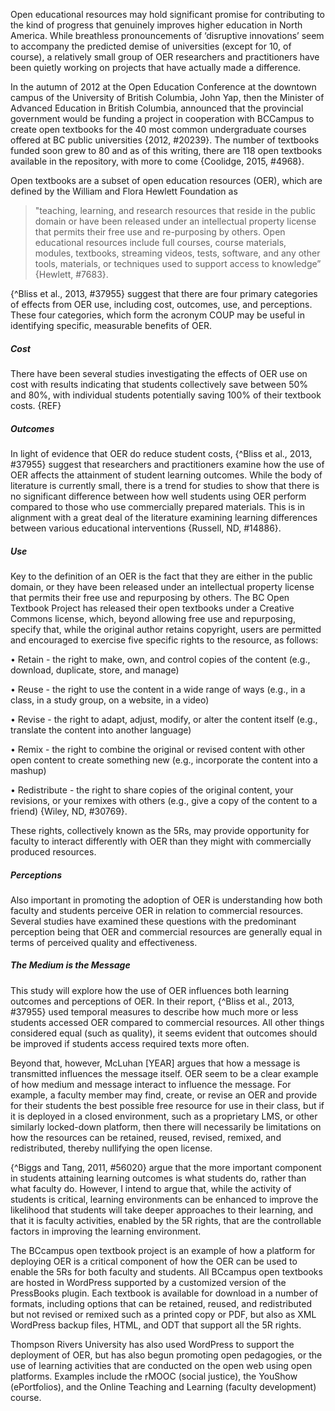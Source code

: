 Open educational resources may hold significant promise for contributing to the kind of progress that genuinely improves higher education in North America. While breathless pronouncements of ‘disruptive innovations’ seem to accompany the predicted demise of universities \(except for 10, of course\), a relatively small group of OER researchers and practitioners have been quietly working on projects that have actually made a difference.

In the autumn of 2012 at the Open Education Conference at the downtown campus of the University of British Columbia, John Yap, then the Minister of Advanced Education in British Columbia, announced that the provincial government would be funding a project in cooperation with BCCampus to create open textbooks for the 40 most common undergraduate courses offered at BC public universities {2012, \#20239}. The number of textbooks funded soon grew to 80 and as of this writing, there are 118 open textbooks available in the repository, with more to come {Coolidge, 2015, \#4968}.

Open textbooks are a subset of open education resources \(OER\), which are defined by the William and Flora Hewlett Foundation as

> "teaching, learning, and research resources that reside in the public domain or have been released under an intellectual property license that permits their free use and re-purposing by others. Open educational resources include full courses, course materials, modules, textbooks, streaming videos, tests, software, and any other tools, materials, or techniques used to support access to knowledge” {Hewlett, \#7683}.

{^Bliss et al., 2013, \#37955} suggest that there are four primary categories of effects from OER use, including cost, outcomes, use, and perceptions. These four categories, which form the acronym COUP may be useful in identifying specific, measurable benefits of OER.

##### Cost

There have been several studies investigating the effects of OER use on cost with results indicating that students collectively save between 50% and 80%, with individual students potentially saving 100% of their textbook costs. {REF}

##### **Outcomes**

In light of evidence that OER do reduce student costs, {^Bliss et al., 2013, \#37955} suggest that researchers and practitioners examine how the use of OER affects the attainment of student learning outcomes. While the body of literature is currently small, there is a trend for studies to show that there is no significant difference between how well students using OER perform compared to those who use commercially prepared materials. This is in alignment with a great deal of the literature examining learning differences between various educational interventions {Russell, ND, \#14886}.

##### **Use**

Key to the definition of an OER is the fact that they are either in the public domain, or they have been released under an intellectual property license that permits their free use and repurposing by others. The BC Open Textbook Project has released their open textbooks under a Creative Commons license, which, beyond allowing free use and repurposing, specify that, while the original author retains copyright, users are permitted and encouraged to exercise five specific rights to the resource, as follows:

• Retain - the right to make, own, and control copies of the content \(e.g., download, duplicate, store, and manage\)

• Reuse - the right to use the content in a wide range of ways \(e.g., in a class, in a study group, on a website, in a video\)

• Revise - the right to adapt, adjust, modify, or alter the content itself \(e.g., translate the content into another language\)

• Remix - the right to combine the original or revised content with other open content to create something new \(e.g., incorporate the content into a mashup\)

• Redistribute - the right to share copies of the original content, your revisions, or your remixes with others \(e.g., give a copy of the content to a friend\) {Wiley, ND, \#30769}.

These rights, collectively known as the 5Rs, may provide opportunity for faculty to interact differently with OER than they might with commercially produced resources.

##### Perceptions

Also important in promoting the adoption of OER is understanding how both faculty and students perceive OER in relation to commercial resources. Several studies have examined these questions with the predominant perception being that OER and commercial resources are generally equal in terms of perceived quality and effectiveness.

##### The Medium is the Message

This study will explore how the use of OER influences both learning outcomes and perceptions of OER. In their report, {^Bliss et al., 2013, \#37955} used temporal measures to describe how much more or less students accessed OER compared to commercial resources. All other things considered equal \(such as quality\), it seems evident that outcomes should be improved if students access required texts more often.

Beyond that, however, McLuhan \[YEAR\] argues that how a message is transmitted influences the message itself. OER seem to be a clear example of how medium and message interact to influence the message. For example, a faculty member may find, create, or revise an OER and provide for their students the best possible free resource for use in their class, but if it is deployed in a closed environment, such as a proprietary LMS, or other similarly locked-down platform, then there will necessarily be limitations on how the resources can be retained, reused, revised, remixed, and redistributed, thereby nullifying the open license.

{^Biggs and Tang, 2011, \#56020} argue that the more important component in students attaining learning outcomes is what students do, rather than what faculty do. However, I intend to argue that, while the activity of students is critical, learning environments can be enhanced to improve the likelihood that students will take deeper approaches to their learning, and that it is faculty activities, enabled by the 5R rights, that are the controllable factors in improving the learning environment.

The BCcampus open textbook project is an example of how a platform for deploying OER is a critical component of how the OER can be used to enable the 5Rs for both faculty and students. All BCcampus open textbooks are hosted in WordPress supported by a customized version of the PressBooks plugin. Each textbook is available for download in a number of formats, including options that can be retained, reused, and redistributed but not revised or remixed such as a printed copy or PDF, but also as XML WordPress backup files, HTML, and ODT that support all the 5R rights.

Thompson Rivers University has also used WordPress to support the deployment of OER, but has also begun promoting open pedagogies, or the use of learning activities that are conducted on the open web using open platforms. Examples include the rMOOC \(social justice\), the YouShow \(ePortfolios\), and the Online Teaching and Learning \(faculty development\) course.


